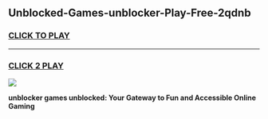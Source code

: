 
## Unblocked-Games-unblocker-Play-Free-2qdnb
<h3>
<a href="https://premium76.site?title=unblocker&ref=18A1">CLICK TO PLAY</a></h3>
<hr>

<h3>
<a href="https://premium76.site?title=unblocker&ref=18A1">CLICK 2 PLAY</a>
  
</h3>

<a href="https://premium76.site?title=unblocker&ref=18A1"><img src="https://clearcache.store/games.png"></a>


**unblocker games unblocked: Your Gateway to Fun and Accessible Online Gaming**
